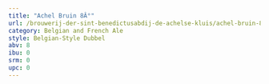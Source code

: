 ```yaml
---
title: "Achel Bruin 8Â°"
url: /brouwerij-der-sint-benedictusabdij-de-achelse-kluis/achel-bruin-8adeg/
category: Belgian and French Ale
style: Belgian-Style Dubbel
abv: 8
ibu: 0
srm: 0
upc: 0
---
```


